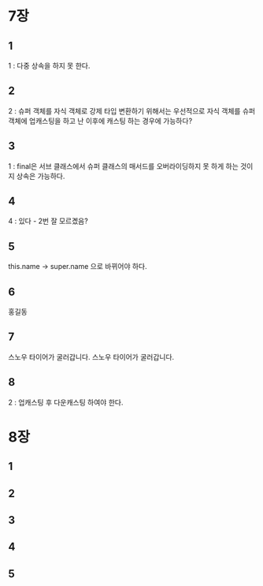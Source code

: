# 7장

## 1
1 : 다중 상속을 하지 못 한다.

## 2
2 : 슈퍼 객체를 자식 객체로 강제 타입 변환하기 위해서는
우선적으로 자식 객체를 슈퍼 객체에 업캐스팅을 하고 난 이후에 캐스팅 하는 경우에 가능하다?

## 3
1 : final은 서브 클래스에서 슈퍼 클래스의 매서드를 오버라이딩하지 못 하게 하는 것이지 상속은 가능하다.

## 4
4 : 있다 - 2번 잘 모르곘음?

## 5
this.name -> super.name 으로 바뀌어야 하다.

## 6
홍길동

## 7
스노우 타이어가 굴러갑니다.
스노우 타이어가 굴러갑니다.

## 8
2 : 업캐스팅 후 다운캐스팅 하여야 한다.

# 8장

## 1

## 2

## 3

## 4

## 5

